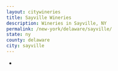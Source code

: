 ```yaml
---
layout: citywineries
title: Sayville Wineries
description: Wineries in Sayville, NY
permalink: /new-york/delaware/sayville/
state: ny
county: delaware
city: sayville
---
```

-
